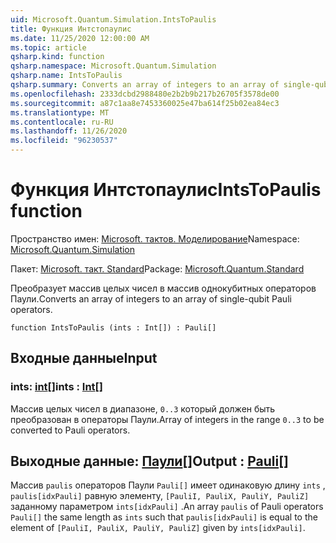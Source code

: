 ```yaml
---
uid: Microsoft.Quantum.Simulation.IntsToPaulis
title: Функция Интстопаулис
ms.date: 11/25/2020 12:00:00 AM
ms.topic: article
qsharp.kind: function
qsharp.namespace: Microsoft.Quantum.Simulation
qsharp.name: IntsToPaulis
qsharp.summary: Converts an array of integers to an array of single-qubit Pauli operators.
ms.openlocfilehash: 2333dcbd2988480e2b2b9b217b26705f3578de00
ms.sourcegitcommit: a87c1aa8e7453360025e47ba614f25b02ea84ec3
ms.translationtype: MT
ms.contentlocale: ru-RU
ms.lasthandoff: 11/26/2020
ms.locfileid: "96230537"
---
```

# <a name="intstopaulis-function"></a><span data-ttu-id="6157c-102">Функция Интстопаулис</span><span class="sxs-lookup"><span data-stu-id="6157c-102">IntsToPaulis function</span></span>

<span data-ttu-id="6157c-103">Пространство имен: [Microsoft. тактов. Моделирование](xref:Microsoft.Quantum.Simulation)</span><span class="sxs-lookup"><span data-stu-id="6157c-103">Namespace: [Microsoft.Quantum.Simulation](xref:Microsoft.Quantum.Simulation)</span></span>

<span data-ttu-id="6157c-104">Пакет: [Microsoft. такт. Standard](https://nuget.org/packages/Microsoft.Quantum.Standard)</span><span class="sxs-lookup"><span data-stu-id="6157c-104">Package: [Microsoft.Quantum.Standard](https://nuget.org/packages/Microsoft.Quantum.Standard)</span></span>


<span data-ttu-id="6157c-105">Преобразует массив целых чисел в массив однокубитных операторов Паули.</span><span class="sxs-lookup"><span data-stu-id="6157c-105">Converts an array of integers to an array of single-qubit Pauli operators.</span></span>

```qsharp
function IntsToPaulis (ints : Int[]) : Pauli[]
```


## <a name="input"></a><span data-ttu-id="6157c-106">Входные данные</span><span class="sxs-lookup"><span data-stu-id="6157c-106">Input</span></span>

### <a name="ints--int"></a><span data-ttu-id="6157c-107">ints: [int](xref:microsoft.quantum.lang-ref.int)[]</span><span class="sxs-lookup"><span data-stu-id="6157c-107">ints : [Int](xref:microsoft.quantum.lang-ref.int)[]</span></span>

<span data-ttu-id="6157c-108">Массив целых чисел в диапазоне, `0..3`  который должен быть преобразован в операторы Паули.</span><span class="sxs-lookup"><span data-stu-id="6157c-108">Array of integers in the range `0..3`  to be converted to Pauli operators.</span></span>



## <a name="output--pauli"></a><span data-ttu-id="6157c-109">Выходные данные: [Паули](xref:microsoft.quantum.lang-ref.pauli)[]</span><span class="sxs-lookup"><span data-stu-id="6157c-109">Output : [Pauli](xref:microsoft.quantum.lang-ref.pauli)[]</span></span>

<span data-ttu-id="6157c-110">Массив `paulis` операторов Паули `Pauli[]` имеет одинаковую длину `ints` , `paulis[idxPauli]` равную элементу, `[PauliI, PauliX, PauliY, PauliZ]` заданному параметром `ints[idxPauli]` .</span><span class="sxs-lookup"><span data-stu-id="6157c-110">An array `paulis` of Pauli operators `Pauli[]` the same length as `ints` such that `paulis[idxPauli]` is equal to the element of `[PauliI, PauliX, PauliY, PauliZ]` given by `ints[idxPauli]`.</span></span>